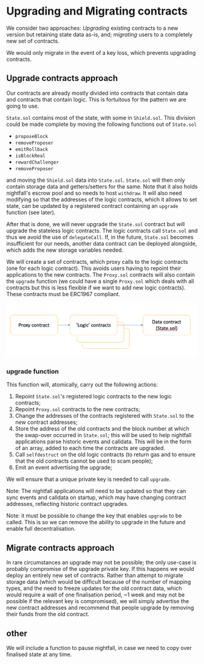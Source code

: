 # Upgrading and Migrating contracts

We consider two approaches:  *Upgrading* existing contracts to a new version but retaining
state data as-is, and; *migrating* users to a completely new set of contracts.

We would only migrate in the event of a key loss, which prevents upgrading contracts.

## Upgrade contracts approach

Our contracts are already mostly divided into contracts that contain data and contracts that
contain logic. This is fortuitous for the pattern we are going to use.

`State.sol` contains most of the state, with some in `Shield.sol`.
This division could be made complete by moving the following functions out of `State.sol`
- `proposeBlock`
- `removeProposer`
- `emitRollback`
- `isBlockReal`
- `rewardChallenger`
- `removeProposer`

and moving the `Shield.sol` data into `State.sol`. `State.sol` will then only contain storage data
and getters/setters for the same. Note that it also holds nightfall's escrow pool and so needs to host `withdraw`.
It will also need modifying so that the addresses of the logic contracts, which it allows to
set state, can be updated by a registered contract containing an `upgrade` function (see later).

After that is done, we will never upgrade the `State.sol` contract but will upgrade the
stateless logic contracts. The logic contracts call `State.sol` and thus we avoid the use of
`delegateCall`. If, in the future, `State.sol` becomes insufficient for our needs, another
data contract can be deployed alongside, which adds the new storage variables needed.

We will create a set of contracts, which proxy calls to the logic contracts (one for each logic contract). This avoids users
having to repoint their applications to the new contracts. The `Proxy.sol` contracts will also
contain the `upgrade` function (we could have a single `Proxy.sol` which deals with all contracts but this
is less flexible if we want to add new logic contracts). These contracts must be ERC1967 compliant.

![contract interaction](./contract-upgrade.png)

### upgrade function

This function will, atomically, carry out the following actions:

1. Repoint `State.sol`'s registered logic contracts to the new logic contracts;
1. Repoint `Proxy.sol` contracts to the new contracts;
1. Change the addresses of the contracts registered with `State.sol` to the new contract addresses;
1. Store the address of the old contracts and the block number at which the swap-over occurred in `State.sol`; this
will be used to help nightfall applications parse historic events and calldata. This will be in the form of
an array, added to each time the contracts are upgraded.
1. Call `selfdestruct` on the old logic contracts (to return gas and to ensure that the old contracts cannot be used to scam people);
1. Emit an event advertising the upgrade;

We will ensure that a unique private key is needed to call `upgrade`.

Note: The nightfall applications will need to be updated so that they can sync events and calldata on startup,
which may have changing contract addresses, reflecting historic contract upgrades.

Note: it must be possible to change the key that enables `upgrade` to be called. This is so we can
remove the ability to upgrade in the future and enable full decentralisation.

## Migrate contracts approach

In rare circumstances an upgrade may not be possible; the only use-case is probably compromise of the upgrade
private key.  If this happens we would deploy an entirely new set of contracts. Rather than attempt to
migrate storage data (which would be difficult because of the number of mapping types, and the need to
freeze updates for the old contract data, which would require a wait of one finalisation period, ~1 week and may not be
possible if the relevant key is compromised), we will simply advertise the new contract addresses and recommend
that people upgrade by removing their funds from the old contract.

## other

We will include a function to pause nightfall, in case we need to copy over finalised state at any time.
